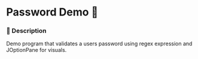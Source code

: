 # Password Demo :key:

### :memo: Description
Demo program that validates a users password using regex expression
and JOptionPane for visuals.
